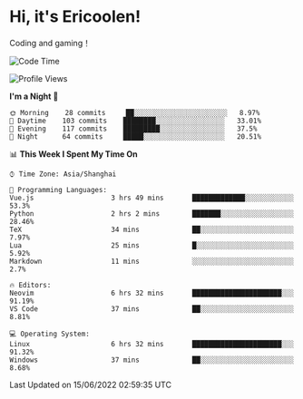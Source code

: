 # Hi, it's Ericoolen!
Coding and gaming！

<!--START_SECTION:waka-->
![Code Time](http://img.shields.io/badge/Code%20Time-316%20hrs%2036%20mins-blue)

![Profile Views](http://img.shields.io/badge/Profile%20Views-11-blue)

**I'm a Night 🦉** 

```text
🌞 Morning    28 commits     ██░░░░░░░░░░░░░░░░░░░░░░░   8.97% 
🌆 Daytime    103 commits    ████████░░░░░░░░░░░░░░░░░   33.01% 
🌃 Evening    117 commits    █████████░░░░░░░░░░░░░░░░   37.5% 
🌙 Night      64 commits     █████░░░░░░░░░░░░░░░░░░░░   20.51%

```


📊 **This Week I Spent My Time On** 

```text
⌚︎ Time Zone: Asia/Shanghai

💬 Programming Languages: 
Vue.js                   3 hrs 49 mins       █████████████░░░░░░░░░░░░   53.3% 
Python                   2 hrs 2 mins        ███████░░░░░░░░░░░░░░░░░░   28.46% 
TeX                      34 mins             ██░░░░░░░░░░░░░░░░░░░░░░░   7.97% 
Lua                      25 mins             █░░░░░░░░░░░░░░░░░░░░░░░░   5.92% 
Markdown                 11 mins             ░░░░░░░░░░░░░░░░░░░░░░░░░   2.7%

🔥 Editors: 
Neovim                   6 hrs 32 mins       ██████████████████████░░░   91.19% 
VS Code                  37 mins             ██░░░░░░░░░░░░░░░░░░░░░░░   8.81%

💻 Operating System: 
Linux                    6 hrs 32 mins       ██████████████████████░░░   91.32% 
Windows                  37 mins             ██░░░░░░░░░░░░░░░░░░░░░░░   8.68%

```


 Last Updated on 15/06/2022 02:59:35 UTC
<!--END_SECTION:waka-->

